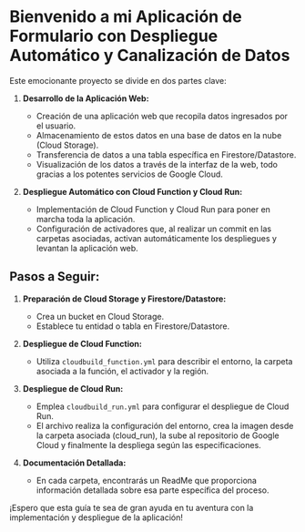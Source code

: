 # Bienvenido a mi Aplicación de Formulario con Despliegue Automático y Canalización de Datos

Este emocionante proyecto se divide en dos partes clave:

1. **Desarrollo de la Aplicación Web:**
   - Creación de una aplicación web que recopila datos ingresados por el usuario.
   - Almacenamiento de estos datos en una base de datos en la nube (Cloud Storage).
   - Transferencia de datos a una tabla específica en Firestore/Datastore.
   - Visualización de los datos a través de la interfaz de la web, todo gracias a los potentes servicios de Google Cloud.

2. **Despliegue Automático con Cloud Function y Cloud Run:**
   - Implementación de Cloud Function y Cloud Run para poner en marcha toda la aplicación.
   - Configuración de activadores que, al realizar un commit en las carpetas asociadas, activan automáticamente los despliegues y levantan la aplicación web.

## Pasos a Seguir:

1. **Preparación de Cloud Storage y Firestore/Datastore:**
   - Crea un bucket en Cloud Storage.
   - Establece tu entidad o tabla en Firestore/Datastore.

2. **Despliegue de Cloud Function:**
   - Utiliza `cloudbuild_function.yml` para describir el entorno, la carpeta asociada a la función, el activador y la región.

3. **Despliegue de Cloud Run:**
   - Emplea `cloudbuild_run.yml` para configurar el despliegue de Cloud Run.
   - El archivo realiza la configuración del entorno, crea la imagen desde la carpeta asociada (cloud_run), la sube al repositorio de Google Cloud y finalmente la despliega según las especificaciones.

4. **Documentación Detallada:**
   - En cada carpeta, encontrarás un ReadMe que proporciona información detallada sobre esa parte específica del proceso.

¡Espero que esta guía te sea de gran ayuda en tu aventura con la implementación y despliegue de la aplicación!
